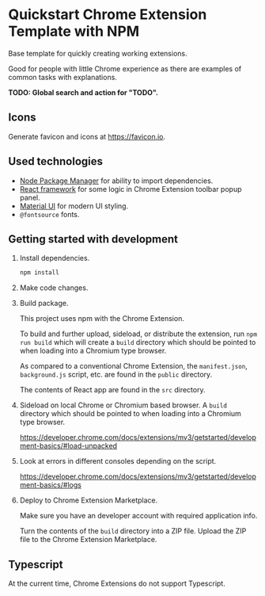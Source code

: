 # Quickstart Chrome Extension Template with NPM

Base template for quickly creating working extensions.

Good for people with little Chrome experience as there are examples
of common tasks with explanations.

**TODO: Global search and action for "TODO".**

## Icons

Generate favicon and icons at https://favicon.io.

## Used technologies

- [Node Package Manager](https://www.npmjs.com) for ability to import
  dependencies.
- [React framework](https://react.dev) for some logic in Chrome Extension
  toolbar popup panel.
- [Material UI](https://mui.com) for modern UI styling.
- `@fontsource` fonts.

## Getting started with development

1. Install dependencies.

   ```bash
   npm install
   ```

1. Make code changes.

1. Build package.

   This project uses npm with the Chrome Extension.

   To build and further upload, sideload, or distribute the extension, run
   `npm run build` which will create a `build` directory which should be pointed
   to when loading into a Chromium type browser.

   As compared to a conventional Chrome Extension, the `manifest.json`,
   `background.js` script, etc. are found in the `public` directory.

   The contents of React app are found in the `src` directory.

1. Sideload on local Chrome or Chromium based browser. A `build` directory which
   should be pointed to when loading into a Chromium type browser.

   https://developer.chrome.com/docs/extensions/mv3/getstarted/development-basics/#load-unpacked

1. Look at errors in different consoles depending on the script.

   https://developer.chrome.com/docs/extensions/mv3/getstarted/development-basics/#logs

1. Deploy to Chrome Extension Marketplace.

   Make sure you have an developer account with required application info.

   Turn the contents of the `build` directory into a ZIP file. Upload the ZIP
   file to the Chrome Extension Marketplace.

## Typescript

At the current time, Chrome Extensions do not support Typescript.
